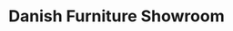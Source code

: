 ---
title: "Danish Furniture Showroom"
url: /tauranga/danish-furniture-showroom/
shop: furniture
---